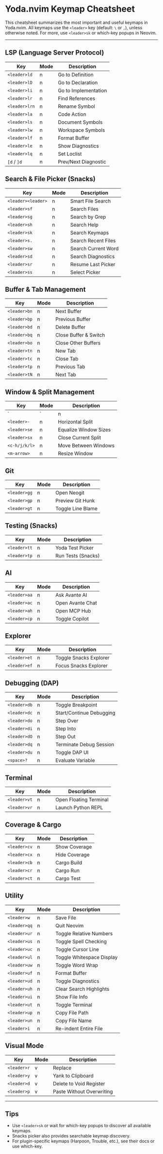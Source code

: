# Yoda.nvim Keymap Cheatsheet

This cheatsheet summarizes the most important and useful keymaps in Yoda.nvim. All keymaps use the `<leader>` key (default: `\` or `,`), unless otherwise noted. For more, use `<leader>sk` or which-key popups in Neovim.

---

## LSP (Language Server Protocol)
| Key              | Mode | Description                |
|------------------|------|----------------------------|
| `<leader>ld`     | n    | Go to Definition           |
| `<leader>lD`     | n    | Go to Declaration          |
| `<leader>li`     | n    | Go to Implementation       |
| `<leader>lr`     | n    | Find References            |
| `<leader>lrn`    | n    | Rename Symbol              |
| `<leader>la`     | n    | Code Action                |
| `<leader>ls`     | n    | Document Symbols           |
| `<leader>lw`     | n    | Workspace Symbols          |
| `<leader>lf`     | n    | Format Buffer              |
| `<leader>le`     | n    | Show Diagnostics           |
| `<leader>lq`     | n    | Set Loclist                |
| `[d` / `]d`      | n    | Prev/Next Diagnostic       |

## Search & File Picker (Snacks)
| Key              | Mode | Description                |
|------------------|------|----------------------------|
| `<leader><leader>` | n  | Smart File Search          |
| `<leader>sf`     | n    | Search Files               |
| `<leader>sg`     | n    | Search by Grep             |
| `<leader>sh`     | n    | Search Help                |
| `<leader>sk`     | n    | Search Keymaps             |
| `<leader>s.`     | n    | Search Recent Files        |
| `<leader>sw`     | n    | Search Current Word        |
| `<leader>sd`     | n    | Search Diagnostics         |
| `<leader>sr`     | n    | Resume Last Picker         |
| `<leader>ss`     | n    | Select Picker              |

## Buffer & Tab Management
| Key              | Mode | Description                |
|------------------|------|----------------------------|
| `<leader>bn`     | n    | Next Buffer                |
| `<leader>bp`     | n    | Previous Buffer            |
| `<leader>bd`     | n    | Delete Buffer              |
| `<leader>bq`     | n    | Close Buffer & Switch      |
| `<leader>bo`     | n    | Close Other Buffers        |
| `<leader>tn`     | n    | New Tab                    |
| `<leader>tc`     | n    | Close Tab                  |
| `<leader>tp`     | n    | Previous Tab               |
| `<leader>tN`     | n    | Next Tab                   |

## Window & Split Management
| Key              | Mode | Description                |
|------------------|------|----------------------------|
| `<leader>|`      | n    | Vertical Split             |
| `<leader>-`      | n    | Horizontal Split           |
| `<leader>se`     | n    | Equalize Window Sizes      |
| `<leader>sx`     | n    | Close Current Split        |
| `<c-h/j/k/l>`    | n    | Move Between Windows       |
| `<m-arrow>`      | n    | Resize Window              |

## Git
| Key              | Mode | Description                |
|------------------|------|----------------------------|
| `<leader>gg`     | n    | Open Neogit                |
| `<leader>gp`     | n    | Preview Git Hunk           |
| `<leader>gt`     | n    | Toggle Line Blame          |

## Testing (Snacks)
| Key              | Mode | Description                |
|------------------|------|----------------------------|
| `<leader>tt`     | n    | Yoda Test Picker           |
| `<leader>tp`     | n    | Run Tests (Snacks)         |

## AI
| Key              | Mode | Description                |
|------------------|------|----------------------------|
| `<leader>aa`     | n    | Ask Avante AI              |
| `<leader>ac`     | n    | Open Avante Chat           |
| `<leader>ah`     | n    | Open MCP Hub               |
| `<leader>cp`     | n    | Toggle Copilot             |

## Explorer
| Key              | Mode | Description                |
|------------------|------|----------------------------|
| `<leader>et`     | n    | Toggle Snacks Explorer     |
| `<leader>ef`     | n    | Focus Snacks Explorer      |

## Debugging (DAP)
| Key              | Mode | Description                |
|------------------|------|----------------------------|
| `<leader>db`     | n    | Toggle Breakpoint          |
| `<leader>dc`     | n    | Start/Continue Debugging   |
| `<leader>do`     | n    | Step Over                  |
| `<leader>di`     | n    | Step Into                  |
| `<leader>dO`     | n    | Step Out                   |
| `<leader>dq`     | n    | Terminate Debug Session    |
| `<leader>du`     | n    | Toggle DAP UI              |
| `<space>?`       | n    | Evaluate Variable          |

## Terminal
| Key              | Mode | Description                |
|------------------|------|----------------------------|
| `<leader>vt`     | n    | Open Floating Terminal     |
| `<leader>vr`     | n    | Launch Python REPL         |

## Coverage & Cargo
| Key              | Mode | Description                |
|------------------|------|----------------------------|
| `<leader>cv`     | n    | Show Coverage              |
| `<leader>cx`     | n    | Hide Coverage              |
| `<leader>cb`     | n    | Cargo Build                |
| `<leader>cr`     | n    | Cargo Run                  |
| `<leader>ct`     | n    | Cargo Test                 |

## Utility
| Key              | Mode | Description                |
|------------------|------|----------------------------|
| `<leader>w`      | n    | Save File                  |
| `<leader>qq`     | n    | Quit Neovim                |
| `<leader>ur`     | n    | Toggle Relative Numbers    |
| `<leader>us`     | n    | Toggle Spell Checking      |
| `<leader>uc`     | n    | Toggle Cursor Line         |
| `<leader>ul`     | n    | Toggle Whitespace Display  |
| `<leader>uw`     | n    | Toggle Word Wrap           |
| `<leader>uf`     | n    | Format Buffer              |
| `<leader>ud`     | n    | Toggle Diagnostics         |
| `<leader>uh`     | n    | Clear Search Highlights    |
| `<leader>ui`     | n    | Show File Info             |
| `<leader>ut`     | n    | Toggle Terminal            |
| `<leader>up`     | n    | Copy File Path             |
| `<leader>un`     | n    | Copy File Name             |
| `<leader>i`      | n    | Re-indent Entire File      |

## Visual Mode
| Key              | Mode | Description                |
|------------------|------|----------------------------|
| `<leader>r`      | v    | Replace                    |
| `<leader>y`      | v    | Yank to Clipboard          |
| `<leader>d`      | v    | Delete to Void Register    |
| `<leader>p`      | v    | Paste Without Overwriting  |

---

## Tips
- Use `<leader>sk` or wait for which-key popups to discover all available keymaps.
- Snacks picker also provides searchable keymap discovery.
- For plugin-specific keymaps (Harpoon, Trouble, etc.), see their docs or use which-key. 